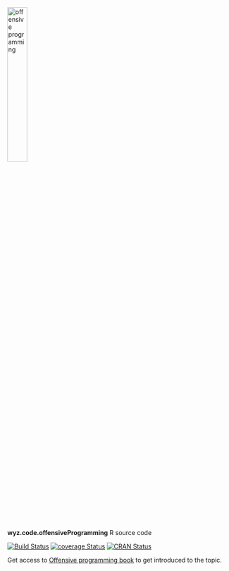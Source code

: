 <image src='./vignettes/op-hexsticker-transparent.png' alt='offensive programming' width='30%'/>

**wyz.code.offensiveProgramming** R source code

[![Build Status](https://travis-ci.com/neonira/wyz.code.offensiveProgramming.svg?branch=master)](https://travis-ci.com/neonira/wyz.code.offensiveProgramming) [![coverage Status](https://codecov.io/gh/neonira/wyz.code.offensiveProgramming/coverage.svg?branch=master)](https://codecov.io/gh/neonira/wyz.code.offensiveProgramming) [![CRAN Status](https://cranchecks.info/badges/summary/wyz.code.offensiveProgramming)](https://cran.r-project.org/web/checks/check_results_wyz.code.offensiveProgramming.html)

Get access to [Offensive programming book](https://neonira.github.io/offensiveProgrammingBook/) to get introduced to the topic. 
